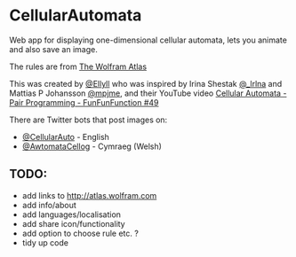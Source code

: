 # CellularAutomata
Web app for displaying one-dimensional cellular automata, lets you animate and also save an image.

The rules are from [The Wolfram Atlas](http://atlas.wolfram.com/TOC/TOC_200.html)

This was created by [@Ellyll](https://twitter.com/Ellyll) who was inspired by Irina Shestak [@_lrlna](https://twitter.com/_lrlna) and Mattias P Johansson [@mpjme](https://twitter.com/mpjme),
and their YouTube video [Cellular Automata - Pair Programming - FunFunFunction #49](https://www.youtube.com/watch?v=bc-fVdbjAwk&t=2603s)

There are Twitter bots that post images on:
* [@CellularAuto](https://twitter.com/CellularAuto) - English
* [@AwtomataCellog](https://twitter.com/AwtomataCellog) - Cymraeg (Welsh)

## TODO:
* add links to http://atlas.wolfram.com
* add info/about
* add languages/localisation
* add share icon/functionality
* add option to choose rule etc. ?
* tidy up code
